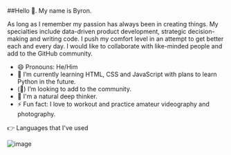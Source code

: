 ##Hello 👋. My name is Byron.

As long as I remember my passion has always been in creating things. My specialties include data-driven product development, strategic decision-making and writing code. I push my comfort level in an attempt to get better each and every day. I would like to collaborate with like-minded people and add to the GitHub community. 


* 😄 Pronouns: He/Him
* 🌱 I’m currently learning HTML, CSS and JavaScript with plans to learn Python in the future. 
* (👀) I’m looking to add to the community.
* 🤔 I'm a natural deep thinker.
* ⚡ Fun fact: I love to workout and practice amateur videography and photography.

👉 Languages that I've used

![image](https://github.com/user-attachments/assets/a8e097e7-7c01-494f-97f2-9729106dc0e5)




<!--
**ByronBenton/ByronBenton** is a ✨ _special_ ✨ repository because its `README.md` (this file) appears on your GitHub profile.

Here are some ideas to get you started:

- 🔭 I’m currently working on ...
- 🌱 I’m currently learning ...
- 👯 I’m looking to collaborate on ...
- 🤔 I’m looking for help with ...
- 💬 Ask me about ...
- 📫 How to reach me: ...
- 😄 Pronouns: ...
- ⚡ Fun fact: ...
-->
